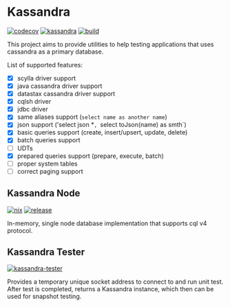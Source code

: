 # Kassandra
[![codecov](https://codecov.io/gh/alisa101rs/kassandra/graph/badge.svg?token=UZB0XQOHVP)](https://codecov.io/gh/alisa101rs/kassandra)
[![kassandra](https://img.shields.io/crates/v/kassandra.svg)](https://crates.io/crates/kassandra)
[![build](https://github.com/alisa101rs/kassandra/actions/workflows/rust.yml/badge.svg?branch=main)](https://github.com/alisa101rs/kassandra/actions/workflows/rust.yml)


This project aims to provide utilities to help testing
applications that uses cassandra as a primary database.

List of supported features:
- [x] scylla driver support
- [x] java cassandra driver support
- [x] datastax cassandra driver support
- [x] cqlsh driver
- [x] jdbc driver
- [x] same aliases support (`select name as another name`)
- [x] json support ('select json *`, `select toJson(name) as smth`)
- [x] basic queries support (create, insert/upsert, update, delete)
- [x] batch queries support
- [ ] UDTs
- [x] prepared queries support (prepare, execute, batch)
- [ ] proper system tables
- [ ] correct paging support

## Kassandra Node
[![nix](https://github.com/alisa101rs/kassandra/actions/workflows/nix.yml/badge.svg?branch=main)](https://github.com/alisa101rs/kassandra/actions/workflows/nix.yml)
[![release](https://github.com/alisa101rs/kassandra/actions/workflows/release.yml/badge.svg?branch=main)](https://github.com/alisa101rs/kassandra/actions/workflows/release.yml)

In-memory, single node database implementation
that supports cql v4 protocol.

## Kassandra Tester
[![kassandra-tester](https://img.shields.io/crates/v/kassandra-tester.svg)](https://crates.io/crates/kassandra-tester)

Provides a temporary unique socket address to connect to and run unit test.
After test is completed, returns a Kassandra instance, which then can be used
for snapshot testing.

